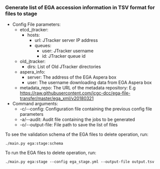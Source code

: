 ### Generate list of EGA accession information in TSV format for files to stage

- Config File parameters:
   - etcd_jtracker: 
      - hosts:
         - url: JTracker server IP address
         - queues:
            - user: JTracker username
            - id: JTracker queue id
   - old_jtracker:
      - dirs: List of Old JTracker directories
   - aspera_info:
      - server: The address of the EGA Aspera box
      - user: The username downloading data from EGA Aspera box
   - metadata_repo: The URL of the metadata repository: E.g https://raw.githubusercontent.com/icgc-dcc/ega-file-transfer/master/ega_xml/v20180321
- Command arguments:
   - -c/--config: Configuration file containing the previous config file parameters
   - -a/--audit: Audit file containing the jobs to be generated
   - -o/--output-file: File path to save the list of files

To see the validation schema of the EGA files to delete operation, run:

``./main.py ega:stage:schema``

To run the EGA files to delete operation, run:

``./main.py ega:stage --config ega_stage.yml --output-file output.tsv``
